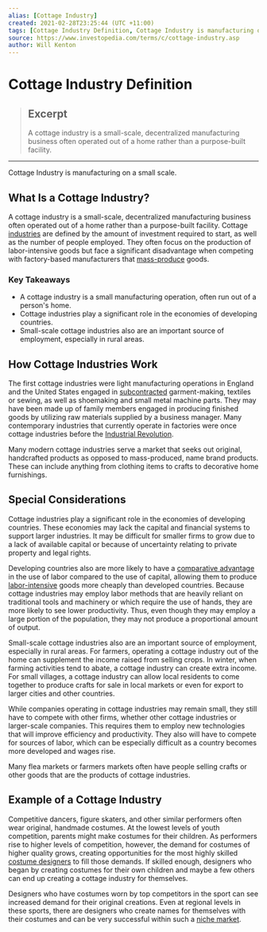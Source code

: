 ```yaml
---
alias: [Cottage Industry]
created: 2021-02-28T23:25:44 (UTC +11:00)
tags: [Cottage Industry Definition, Cottage Industry is manufacturing on a small scale.]
source: https://www.investopedia.com/terms/c/cottage-industry.asp
author: Will Kenton
---
```


# Cottage Industry Definition

> ## Excerpt
> A cottage industry is a small-scale, decentralized manufacturing business often operated out of a home rather than a purpose-built facility.

---

Cottage Industry is manufacturing on a small scale.
## What Is a Cottage Industry?

A cottage industry is a small-scale, decentralized manufacturing business often operated out of a home rather than a purpose-built facility. Cottage [industries](https://www.investopedia.com/terms/i/industry.asp) are defined by the amount of investment required to start, as well as the number of people employed. They often focus on the production of labor-intensive goods but face a significant disadvantage when competing with factory-based manufacturers that [mass-produce](https://www.investopedia.com/terms/m/mass-production.asp) goods.

### Key Takeaways

-   A cottage industry is a small manufacturing operation, often run out of a person's home.
-   Cottage industries play a significant role in the economies of developing countries.
-   Small-scale cottage industries also are an important source of employment, especially in rural areas.

## How Cottage Industries Work

The first cottage industries were light manufacturing operations in England and the United States engaged in [subcontracted](https://www.investopedia.com/terms/s/subcontracting.asp) garment-making, textiles or sewing, as well as shoemaking and small metal machine parts. They may have been made up of family members engaged in producing finished goods by utilizing raw materials supplied by a business manager. Many contemporary industries that currently operate in factories were once cottage industries before the [Industrial Revolution](https://www.investopedia.com/terms/i/industrial-revolution.asp).

Many modern cottage industries serve a market that seeks out original, handcrafted products as opposed to mass-produced, name brand products. These can include anything from clothing items to crafts to decorative home furnishings.

## Special Considerations

Cottage industries play a significant role in the economies of developing countries. These economies may lack the capital and financial systems to support larger industries. It may be difficult for smaller firms to grow due to a lack of available capital or because of uncertainty relating to private property and legal rights.

Developing countries also are more likely to have a [comparative advantage](https://www.investopedia.com/terms/c/comparativeadvantage.asp) in the use of labor compared to the use of capital, allowing them to produce [labor-intensive](https://www.investopedia.com/terms/l/laborintensive.asp) goods more cheaply than developed countries. Because cottage industries may employ labor methods that are heavily reliant on traditional tools and machinery or which require the use of hands, they are more likely to see lower productivity. Thus, even though they may employ a large portion of the population, they may not produce a proportional amount of output.

Small-scale cottage industries also are an important source of employment, especially in rural areas. For farmers, operating a cottage industry out of the home can supplement the income raised from selling crops. In winter, when farming activities tend to abate, a cottage industry can create extra income. For small villages, a cottage industry can allow local residents to come together to produce crafts for sale in local markets or even for export to larger cities and other countries.

While companies operating in cottage industries may remain small, they still have to compete with other firms, whether other cottage industries or larger-scale companies. This requires them to employ new technologies that will improve efficiency and productivity. They also will have to compete for sources of labor, which can be especially difficult as a country becomes more developed and wages rise.

Many flea markets or farmers markets often have people selling crafts or other goods that are the products of cottage industries.

## Example of a Cottage Industry

Competitive dancers, figure skaters, and other similar performers often wear original, handmade costumes. At the lowest levels of youth competition, parents might make costumes for their children. As performers rise to higher levels of competition, however, the demand for costumes of higher quality grows, creating opportunities for the most highly skilled [costume designers](https://www.investopedia.com/terms/e/externaleconomiesofscale.asp) to fill those demands. If skilled enough, designers who began by creating costumes for their own children and maybe a few others can end up creating a cottage industry for themselves.

Designers who have costumes worn by top competitors in the sport can see increased demand for their original creations. Even at regional levels in these sports, there are designers who create names for themselves with their costumes and can be very successful within such a [niche market](https://www.investopedia.com/articles/financialcareers/07/idea-clients.asp).
